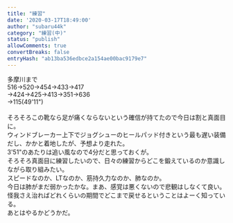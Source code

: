 ```yaml
---
title: "練習"
date: '2020-03-17T18:49:00'
author: "subaru44k"
category: "練習(中)"
status: "publish"
allowComments: true
convertBreaks: false
entryHash: "ab13ba536edbce2a154ae00bac9179e7"
---
```

多摩川まで<br>
516→520→454→433→417<br>
→424→425→413→351→636<br>
→115(49'11")<br>
<br>
そろそろこの靴なら足が痛くならないという確信が持てたので今日は割と真面目に。<br>
ウィンドブレーカー上下でジョグシューのヒールパッド付きという最も遅い装備だし、かかと着地したが、予想より走れた。<br>
3'51"のあたりは追い風なので4分だと思っておくが。<br>
そろそろ真面目に練習したいので、日々の練習からどこを鍛えているのか意識しながら取り組みたい。<br>
スピードなのか、LTなのか、筋持久力なのか、肺なのか。<br>
今日は肺がまだ弱かったかな。まあ、感覚は悪くないので悲観はしなくて良い。怪我さえ治ればどれくらいの期間でどこまで戻せるということはよーく知っている。<br>
あとはやるかどうかだ。
